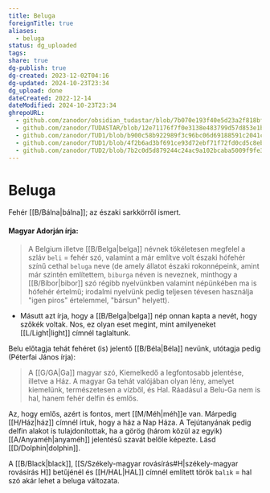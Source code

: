 ```yaml
---
title: Beluga
foreignTitle: true
aliases:
  - beluga
status: dg_uploaded
tags:
share: true
dg-publish: true
dg-created: 2023-12-02T04:16
dg-updated: 2024-10-23T23:34
dg_upload: done
dateCreated: 2022-12-14
dateModified: 2024-10-23T23:34
ghrepoURL:
  - github.com/zanodor/obsidian_tudastar/blob/7b070e193f40e5d23a2f818bf803593fb05aaed9/B/Beluga.md
  - github.com/zanodor/TUDASTAR/blob/12e71176f7f0e3138e483799d57d853e1bed8a4e/B/Beluga.md
  - github.com/zanodor/TUD1/blob/b900c58b922989f3c96bc06d69188591c2041c82/B/Beluga.md
  - github.com/zanodor/TUD1/blob/4f2b6ad3bf691ce93d72ebf71f72fd0cd5c8eb69/B/Beluga.md
  - github.com/zanodor/TUD2/blob/7b2c0d5d879244c24ac9a102bcaba5009f9fe3a5/B/Beluga.md
---
```


# Beluga

Fehér [[B/Bálna\|bálna]]; az északi sarkkörről ismert.  

#### Magyar Adorján írja:  

> A Belgium illetve [[B/Belga\|belga]] névnek tökéletesen megfelel a szláv `beli` = fehér szó, valamint a már említve volt északi hófehér színű cethal `beluga` neve (de amely állatot északi rokonnépeink, amint már szintén említettem, `biburga` néven is neveznek, minthogy a [[B/Bíbor\|bibor]] szó régibb nyelvünkben valamint népünkében ma is hófehér értelmű; irodalmi nyelvünk pedig teljesen tévesen használja "igen piros" értelemmel, "bársun" helyett).  
- Másutt azt írja, hogy a [[B/Belga\|belga]] nép onnan kapta a nevét, hogy szőkék voltak. Nos, ez olyan eset megint, mint amilyeneket [[L/Light\|light]] címnél taglaltunk.

Belu előtagja tehát fehéret (is) jelentő [[B/Béla\|Béla]] nevünk, utótagja pedig (Péterfai János írja):  
> A [[G/GA\|Ga]] magyar szó, Kiemelkedő a legfontosabb jelentése, illetve a Ház. A magyar Ga tehát valójában olyan lény, amelyet kiemelünk, természetesen a vízből, és Hal. Ráadásul a Belu-Ga nem is hal, hanem fehér delfin és emlős.  

Az, hogy emlős, azért is fontos, mert [[M/Méh\|méh]]e van. Márpedig [[H/Ház\|ház]] címnél írtuk, hogy a ház a Nap Háza. A Tejútanyának pedig delfin alakot is tulajdonítottak, ha a görög (három közül az egyik) [[A/Anyaméh\|anyaméh]] jelentésű szavát belőle képezte. Lásd [[D/Dolphin\|dolphin]].  

A [[B/Black\|black]], [[S/Székely-magyar rovásírás#H\|székely-magyar rovásírás H]] betűjénél és [[H/HAL\|HAL]] címnél említett török `balık` = hal szó akár lehet a beluga változata.  